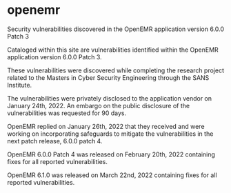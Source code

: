 # openemr
Security vulnerabilities discovered in the OpenEMR application version 6.0.0 Patch 3

Cataloged within this site are vulnerabilities identified within the OpenEMR application version 6.0.0 Patch 3.

These vulnerabilities were discovered while completing the research project related to the Masters in Cyber Security Engineering through the SANS Institute.

The vulnerabilities were privately disclosed to the application vendor on January 24th, 2022.  An embargo on the public disclosure of the vulnerabilities was requested for 90 days.

OpenEMR replied on January 26th, 2022 that they received and were working on incorporating safeguards to mitigate the vulnerabilities in the next patch release, 6.0.0 patch 4.

OpenEMR 6.0.0 Patch 4 was released on February 20th, 2022 containing fixes for all reported vulnerabilities.

OpenEMR 6.1.0 was released on March 22nd, 2022 containing fixes for all reported vulnerabilities.
